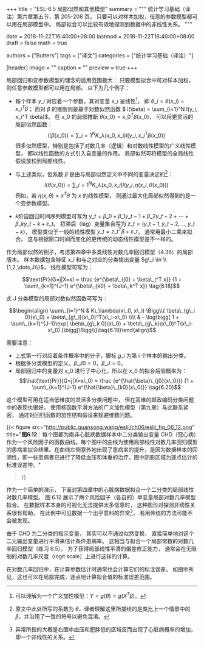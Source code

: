 +++
title = "ESL-6.5 局部似然和其他模型"
summary = """
统计学习基础（译注）第六章第五节，第 205-208 页。
只要可以对样本加权，任意的参数模型都可以用在局部模型中。
局部拟合可以比较有效地探测到数据中的非线性关系。
"""

date = 2018-11-22T16:40:00+08:00
lastmod = 2018-11-22T16:40:00+08:00
draft = false
math = true

authors = ["Butters"]
tags = ["译文"]
categories = ["统计学习基础（译注）"]

[header]
image = ""
caption = ""
preview = true
+++

局部回归和变参数模型的理念的适用范围极大：
只要模型拟合中可对样本加权，则任意参数模型都可以用在局部。
以下为几个例子：

* 每个样本 $y\_i$ 对应着一个参数，其对变量 $x\_i$ 呈线性[^1]，
  即 $\theta\_i = \theta(x\_i) = x\_i^T \beta$；
  而对 $\beta$ 的推断则是基于对数似然函数
  $ l(\beta) = \sum\_{i=1}^N l(y\_i, x\_i^T \beta)$。
  在 $x\_0$ 的局部推断 $\theta(x\_0) = x\_0^T\beta(x\_0)$，
  可以用更灵活的局部似然函数：
  $$l(\beta(x\_0)) = \sum\_{i=1}^N
  K\_\lambda(x\_0, x\_i) l(y\_i, x\_i^T\beta(x\_0))$$
  很多似然模型，特别是包括了对数几率（逻辑）和对数线性模型的广义线性模型，
  都以线性函数的方式引入自变量的作用。
  局部似然可将模型的全局线性假设放松到局部线性。

* 与上述类似，但系数 $\beta$ 是由与局部似然定义中不同的变量决定的[^2]：
  $$l(\theta(x\_0)) = \sum\_{i=1}^N
  K\_\lambda(x\_0, x\_i) l(y\_i, \eta(x\_i, \theta(x\_0)))$$
  例如，若 $\eta(x, \theta) = x^T\theta$ 为 $x$ 的线性模型，
  则通过最大化局部似然得到的是一个变参数模型。
* $k$阶自回归时间序列模型可写为
  $y\_t = \beta\_0 + \beta\_1 y\_{t-1} + \beta\_2 y\_{t-2} + \cdots +
  \beta\_k y\_{t-k} + \varepsilon\_t$。
  将滞后（lag）变量集合写为
  $z\_t = (y\_{t-1}, y\_{t-2}, \dots, y\_{t-k})$，
  模型类似于一般的线性模型 $y\_t = z\_t^T \beta + \varepsilon\_t$，
  通常用最小二乘来拟合。
  这与根据窗口时间而变化的更传统的动态线性模型是不一样的。

作为局部似然的例子，考虑第四章中多类线性对数几率回归模型（4.36）的局部版本。
样本数据包含特征 $x\_i$ 和与之对应的分类输出变量 $g\_i \in \\{1,2,\dots,J\\}$，
线性模型可写为：

$$\text{Pr}(G=j|X=x) = \frac
{e^{\beta\_{j0} + \beta\_j^T x}}
{1 + \sum\_{k=1}^{J-1} e^{\beta\_{k0} + \beta\_k^T x}}
\tag{6.18}$$

此 J 分类模型的局部对数似然函数可写为：

$$\begin{align}
\sum\_{i=1}^N  & K\_\lambda(x\_0, x\_i)  \Bigg\\{
\beta\_{g\_i 0}(x\_0) + \beta\_{g\_i}(x\_0)^T(x\_i-x\_0) \\\\ & -
\log\bigg[ 1 + \sum\_{k=1}^{J-1}\exp(
  \beta\_{g\_k 0}(x\_0) + \beta\_{g\_k}(x\_0)^T(x\_i-x\_0)
)\bigg]\Bigg\\}\tag{6.19}\end{align}$$

需要注意：

* 上式第一行对应着条件概率中的分子，脚标 $g\_i$ 为第 i 个样本的输出分类。
* 根据多分类模型的定义，$\beta\_{J0}=0$，$\beta\_{J} = 0$。
* 局部回归中的变量对 $x\_0$ 进行了中心化，所以在 $x\_0$ 的拟合后验概率为：
  $$\hat{\text{Pr}}(G=j|X=x\_0) = \frac
  {e^{\hat{\beta}\_{j0}(x\_0)}}
  {1 + \sum\_{k=1}^{J-1} e^{\hat{\beta}\_{k0}(x\_0)}}
  \tag{6.20}$$

这个模型可用在适当低维度的灵活多分类问题中，
但在高维的邮政编码分类问题中的表现也很好。
使用核函数平滑方法的广义加性模型（第九章）与此联系紧密，
通过对回归函数的加性结构假设来规避维数问题。

{{< figure
  src="http://public.guansong.wang/eslii/ch06/eslii_fig_06_12.png"
  title="**图6.12**：每个图都为南非心脏病数据样本中二分类输出变量 CHD（冠心病）作为一个风险因子的函数曲线。每个图中的曲线为使用局部线性对数几率回归模型的患病率拟合结果。在曲线左侧意外地出现了患病率的提升，是因为数据样本的回溯性，即一些患病者已进行了降低血压和体重的治疗。图中阴影区域为逐点估计的标准误差带。"
>}}

作为一个简单的演示，
下面对第四章中的心脏病数据拟合一个二分类的局部线性对数几率模型。
图 6.12 展示了两个风险因子（各自的）单变量局部对数几率模型拟合。
在数据样本本身的可视化无法提供太多信息时，
这种图形对探测非线性关系很有帮助。
在此例中可见数据一个出乎意料的异常[^3]，
若用传统的方法可能不会被发现。

由于 CHD 为二分类的指示变量，
其实可以不通过似然变换，
直接简单地对这个二元输出变量进行平滑来估计条件患病率。
这相当与拟合一个局部常数的对数几率回归模型（练习 6.5）。
为了获得局部线性平滑的偏差修正能力，
通常会在无限制的对数几率尺度（logit scale）上进行这样的计算。

在对数几率回归中，在计算参数估计时通常也会计算它们的标注误差。
如图中所见，这也可以在局部完成，逐点地计算拟合值的标准误差范围。

[^1]: 可以理解为一个广义加性模型：$Y=g(\theta) = g(X^T\beta)$。
[^2]: 原文中此处所写的系数为 $\theta$，译者理解这里所描绘的是类比上一个情景中的 $\beta$，并沿用了一致的符号以避免混淆。
[^3]: 异常所指的大概是右图中血压和肥胖低的区域反而出现了心脏病概率的增加，即一个非线性的关系。